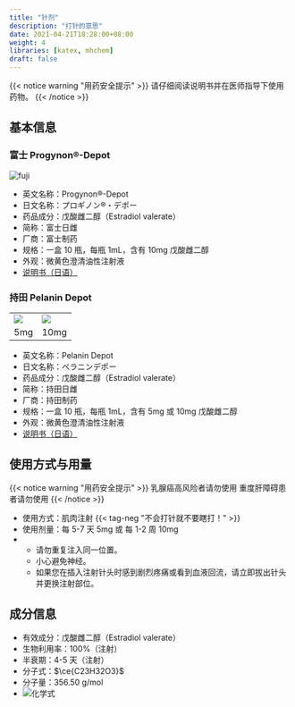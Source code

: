 ```yaml
---
title: "针剂"
description: "打针的意思"
date: 2021-04-21T18:28:00+08:00
weight: 4
libraries: [katex, mhchem]
draft: false
---
```


{{< notice warning "用药安全提示" >}}
请仔细阅读说明书并在医师指导下使用药物。
{{< /notice >}}

## 基本信息

### 富士 Progynon®-Depot

![fuji](/images/Progynon-Depot.jpg)

- 英文名称：Progynon®-Depot
- 日文名称：プロギノン®・デポー
- 药品成分：戊酸雌二醇（Estradiol valerate）
- 简称：富士日雌
- 厂商：富士制药
- 规格：一盒 10 瓶，每瓶 1mL，含有 10mg 戊酸雌二醇
- 外观：微黄色澄清油性注射液
- [说明书（日语）](/instr/progynon.pdf)

### 持田 Pelanin Depot

<table><tr>
<td><img src="/images/Mochida-5.jpg"/></td>
<td><img src="/images/Mochida-10.jpg"/></td>
</tr><tr>
<td align="center">5mg</td>
<td align="center">10mg</td>
</tr></table>

- 英文名称：Pelanin Depot
- 日文名称：ペラニンデポー
- 药品成分：戊酸雌二醇（Estradiol valerate）
- 简称：持田日雌
- 厂商：持田制药
- 规格：一盒 10 瓶，每瓶 1mL，含有 5mg 或 10mg 戊酸雌二醇
- 外观：微黄色澄清油性注射液
- [说明书（日语）](/instr/pelanin.pdf)


## 使用方式与用量

{{< notice warning "用药安全提示" >}}
乳腺癌高风险者请勿使用
重度肝障碍患者请勿使用
{{< /notice >}}

- 使用方式：肌肉注射  {{< tag-neg "不会打针就不要瞎打！" >}}
- 使用剂量：每 5-7 天 5mg 或 每 1-2 周 10mg
- - 请勿重复注入同一位置。
  - 小心避免神经。
  - 如果您在插入注射针头时感到剧烈疼痛或看到血液回流，请立即拔出针头并更换注射部位。

## 成分信息

- 有效成分：戊酸雌二醇（Estradiol valerate）
- 生物利用率：100%（注射）
- 半衰期：4-5 天（注射）
- 分子式：$\ce{C23H32O3}$
- 分子量：356.50 g/mol
- ![化学式](/images/Estradiol_valerate.svg)
